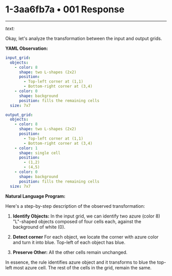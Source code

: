 # 1-3aa6fb7a • 001 Response

---

*text:*

Okay, let's analyze the transformation between the input and output grids.

**YAML Observation:**

```yaml
input_grid:
  objects:
    - color: 8
      shape: two L-shapes (2x2)
      position:
        - Top-left corner at (1,1)
        - Bottom-right corner at (3,4)
    - color: 0
      shape: background
      position: fills the remaining cells
  size: 7x7

output_grid:
  objects:
    - color: 8
      shape: two L-shapes (2x2)
      position:
        - Top-left corner at (1,1)
        - Bottom-right corner at (3,4)
    - color: 1
      shape: single cell
      position:
        - (1,2)
        - (4,5)
    - color: 0
      shape: background
      position: fills the remaining cells
  size: 7x7
```

**Natural Language Program:**

Here's a step-by-step description of the observed transformation:

1.  **Identify Objects:** In the input grid, we can identify two azure (color 8) "L"-shaped objects composed of four cells each, against the background of white (0).

2.  **Detect corner** For each object, we locate the corner with azure color and turn it into blue. Top-left of each object has blue.

3.  **Preserve Other:** All the other cells remain unchanged.

In essence, the rule identifies azure object and it transforms to blue the top-left most azure cell. The rest of the cells in the grid, remain the same.

